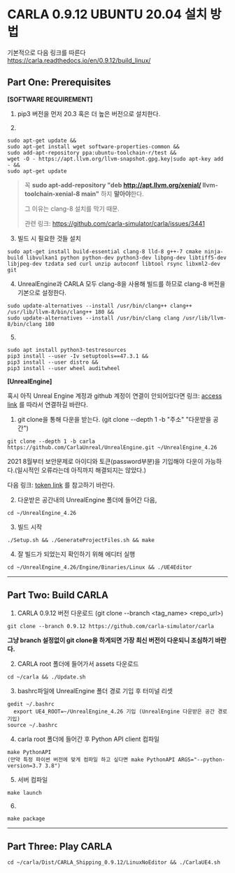 # CARLA 0.9.12 UBUNTU 20.04 설치 방법

기본적으로 다음 링크를 따른다
https://carla.readthedocs.io/en/0.9.12/build_linux/

## Part One: Prerequisites

**[SOFTWARE REQUIREMENT]**

1.  pip3 버전을 먼저 20.3 혹은 더 높은 버전으로 설치한다.
  
2.
```
sudo apt-get update && 
sudo apt-get install wget software-properties-common && 
sudo add-apt-repository ppa:ubuntu-toolchain-r/test && 
wget -O - https://apt.llvm.org/llvm-snapshot.gpg.key|sudo apt-key add - && 
sudo apt-get update
```
  
> 꼭 **sudo apt-add-repository "deb http://apt.llvm.org/xenial/ llvm-toolchain-xenial-8 main"** 하지 **말아야**한다. 
> 
> 그 이유는 clang-8 설치를 막기 때문.
> 
> 관련 링크: https://github.com/carla-simulator/carla/issues/3441

3. 빌드 시 필요한 것들 설치
  ```
  sudo apt-get install build-essential clang-8 lld-8 g++-7 cmake ninja-build libvulkan1 python python-dev python3-dev libpng-dev libtiff5-dev libjpeg-dev tzdata sed curl unzip autoconf libtool rsync libxml2-dev git
  ```
  
4. UnrealEngine과 CARLA 모두 clang-8을 사용해 빌드를 하므로 clang-8 버전을 기본으로 설정한다.
  ```
  sudo update-alternatives --install /usr/bin/clang++ clang++ /usr/lib/llvm-8/bin/clang++ 180 &&
  sudo update-alternatives --install /usr/bin/clang clang /usr/lib/llvm-8/bin/clang 180
  ```

5.
  ```
  sudo apt install python3-testresources
  pip3 install --user -Iv setuptools==47.3.1 &&
  pip3 install --user distro &&
  pip3 install --user wheel auditwheel
  ```
  
**[UnrealEngine]**

  혹시 아직 Unreal Engine 계정과 github 계정이 연결이 안되어있다면 링크: [access link](https://www.unrealengine.com/en-US/ue4-on-github, "accesslink") 를 따라서 연결하길 바란다.

  1. git clone을 통해 다운을 받는다. (git clone --depth 1 -b "주소" "다운받을 공간")
  ```
  git clone --depth 1 -b carla https://github.com/CarlaUnreal/UnrealEngine.git ~/UnrealEngine_4.26
  ```
  2021 8월부터 보안문제로 아이디와 토큰(password부분)을 기입해야 다운이 가능하다.(일시적인 오류라는데 아직까지 해결되지는 않았다.)
  
  다음 링크: [token link]( https://hoohaha.tistory.com/37, "tokenlink") 를 참고하기 바란다.
  
  2. 다운받은 공간내의 UnrealEngine 폴더에 들어간 다음,
  ```
  cd ~/UnrealEngine_4.26
  ```
  
  3. 빌드 시작
  ```
  ./Setup.sh && ./GenerateProjectFiles.sh && make
  ```
  
  4. 잘 빌드가 되었는지 확인하기 위해 에디터 실행
  ```
  cd ~/UnrealEngine_4.26/Engine/Binaries/Linux && ./UE4Editor
  ```
  ------------------------------------------------------------------
  
  
## Part Two: Build CARLA

  1. CARLA 0.9.12 버전 다운로드 (git clone --branch <tag_name> <repo_url>)
  ```
  git clone --branch 0.9.12 https://github.com/carla-simulator/carla
  ```
  **그냥 branch 설정없이 git clone을 하게되면 가장 최신 버전이 다운되니 조심하기 바란다.**
  
  2. CARLA root 폴더에 들어가서 assets 다운로드
  ```
  cd ~/carla && ./Update.sh
  ```
  
  3. bashrc파일에 UnrealEngine 폴더 경로 기입 후 터미널 리셋
  ```
  gedit ~/.bashrc
    export UE4_ROOT=~/UnrealEngine_4.26 기입 (UnrealEngine 다운받은 공간 경로 기입)
  source ~/.bashrc
  ```
  
  4. carla root 폴더에 들어간 후 Python API client 컴파일
  ```
  make PythonAPI
  (만약 특정 파이썬 버전에 맞게 컴파일 하고 싶다면 make PythonAPI ARGS="--python-version=3.7 3.8")
  ```
  
  5. 서버 컴파일
  ```
  make launch
  ```
  
  6.
  ```
  make package
  ```
  
  -----------------------------------------------------------------------------
 
 ## Part Three: Play CARLA 
 ```
 cd ~/carla/Dist/CARLA_Shipping_0.9.12/LinuxNoEditor && ./CarlaUE4.sh 
 ```

  
